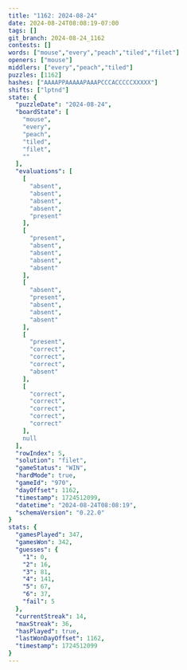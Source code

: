 ```yaml
---
title: "1162: 2024-08-24"
date: 2024-08-24T08:08:19-07:00
tags: []
git_branch: 2024-08-24_1162
contests: []
words: ["mouse","every","peach","tiled","filet"]
openers: ["mouse"]
middlers: ["every","peach","tiled"]
puzzles: [1162]
hashes: ["AAAAPPAAAAAPAAAPCCCACCCCCXXXXX"]
shifts: ["lptnd"]
state: {
  "puzzleDate": "2024-08-24",
  "boardState": [
    "mouse",
    "every",
    "peach",
    "tiled",
    "filet",
    ""
  ],
  "evaluations": [
    [
      "absent",
      "absent",
      "absent",
      "absent",
      "present"
    ],
    [
      "present",
      "absent",
      "absent",
      "absent",
      "absent"
    ],
    [
      "absent",
      "present",
      "absent",
      "absent",
      "absent"
    ],
    [
      "present",
      "correct",
      "correct",
      "correct",
      "absent"
    ],
    [
      "correct",
      "correct",
      "correct",
      "correct",
      "correct"
    ],
    null
  ],
  "rowIndex": 5,
  "solution": "filet",
  "gameStatus": "WIN",
  "hardMode": true,
  "gameId": "970",
  "dayOffset": 1162,
  "timestamp": 1724512099,
  "datetime": "2024-08-24T08:08:19",
  "schemaVersion": "0.22.0"
}
stats: {
  "gamesPlayed": 347,
  "gamesWon": 342,
  "guesses": {
    "1": 0,
    "2": 16,
    "3": 81,
    "4": 141,
    "5": 67,
    "6": 37,
    "fail": 5
  },
  "currentStreak": 14,
  "maxStreak": 36,
  "hasPlayed": true,
  "lastWonDayOffset": 1162,
  "timestamp": 1724512099
}
---
```

<!-- more -->
